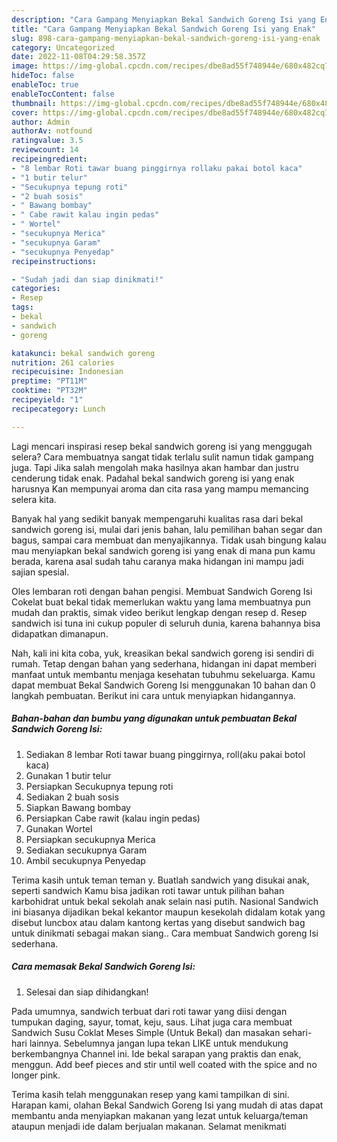 ```yaml
---
description: "Cara Gampang Menyiapkan Bekal Sandwich Goreng Isi yang Enak"
title: "Cara Gampang Menyiapkan Bekal Sandwich Goreng Isi yang Enak"
slug: 898-cara-gampang-menyiapkan-bekal-sandwich-goreng-isi-yang-enak
category: Uncategorized
date: 2022-11-08T04:29:58.357Z
image: https://img-global.cpcdn.com/recipes/dbe8ad55f748944e/680x482cq70/bekal-sandwich-goreng-isi-foto-resep-utama.jpg
hideToc: false
enableToc: true
enableTocContent: false
thumbnail: https://img-global.cpcdn.com/recipes/dbe8ad55f748944e/680x482cq70/bekal-sandwich-goreng-isi-foto-resep-utama.jpg
cover: https://img-global.cpcdn.com/recipes/dbe8ad55f748944e/680x482cq70/bekal-sandwich-goreng-isi-foto-resep-utama.jpg
author: Admin
authorAv: notfound
ratingvalue: 3.5
reviewcount: 14
recipeingredient:
- "8 lembar Roti tawar buang pinggirnya rollaku pakai botol kaca"
- "1 butir telur"
- "Secukupnya tepung roti"
- "2 buah sosis"
- " Bawang bombay"
- " Cabe rawit kalau ingin pedas"
- " Wortel"
- "secukupnya Merica"
- "secukupnya Garam"
- "secukupnya Penyedap"
recipeinstructions:

- "Sudah jadi dan siap dinikmati!"
categories:
- Resep
tags:
- bekal
- sandwich
- goreng

katakunci: bekal sandwich goreng 
nutrition: 261 calories
recipecuisine: Indonesian
preptime: "PT11M"
cooktime: "PT32M"
recipeyield: "1"
recipecategory: Lunch

---
```



Lagi mencari inspirasi resep bekal sandwich goreng isi yang menggugah selera? Cara membuatnya sangat tidak terlalu sulit namun tidak gampang juga. Tapi Jika salah mengolah maka hasilnya akan hambar dan justru cenderung tidak enak. Padahal bekal sandwich goreng isi yang enak harusnya Kan mempunyai aroma dan cita rasa yang mampu memancing selera kita.


Banyak hal yang sedikit banyak mempengaruhi kualitas rasa dari bekal sandwich goreng isi, mulai dari jenis bahan, lalu pemilihan bahan segar dan bagus, sampai cara membuat dan menyajikannya. Tidak usah bingung kalau mau menyiapkan bekal sandwich goreng isi yang enak di mana pun kamu berada, karena asal sudah tahu caranya maka hidangan ini mampu jadi sajian spesial.

Oles lembaran roti dengan bahan pengisi. Membuat Sandwich Goreng Isi Cokelat buat bekal tidak memerlukan waktu yang lama membuatnya pun mudah dan praktis, simak video berikut lengkap dengan resep d. Resep sandwich isi tuna ini cukup populer di seluruh dunia, karena bahannya bisa didapatkan dimanapun.


Nah, kali ini kita coba, yuk, kreasikan bekal sandwich goreng isi sendiri di rumah. Tetap dengan bahan yang sederhana, hidangan ini dapat memberi manfaat untuk membantu menjaga kesehatan tubuhmu sekeluarga. Kamu dapat membuat Bekal Sandwich Goreng Isi menggunakan 10 bahan dan 0 langkah pembuatan. Berikut ini cara untuk menyiapkan hidangannya.

<!--inarticleads1-->

##### Bahan-bahan dan bumbu yang digunakan untuk pembuatan Bekal Sandwich Goreng Isi:

1. Sediakan 8 lembar Roti tawar buang pinggirnya, roll(aku pakai botol kaca)
1. Gunakan 1 butir telur
1. Persiapkan Secukupnya tepung roti
1. Sediakan 2 buah sosis
1. Siapkan  Bawang bombay
1. Persiapkan  Cabe rawit (kalau ingin pedas)
1. Gunakan  Wortel
1. Persiapkan secukupnya Merica
1. Sediakan secukupnya Garam
1. Ambil secukupnya Penyedap


Terima kasih untuk teman teman y. Buatlah sandwich yang disukai anak, seperti sandwich Kamu bisa jadikan roti tawar untuk pilihan bahan karbohidrat untuk bekal sekolah anak selain nasi putih. Nasional Sandwich ini biasanya dijadikan bekal kekantor maupun kesekolah didalam kotak yang disebut luncbox atau dalam kantong kertas yang disebut sandwich bag untuk dinikmati sebagai makan siang.. Cara membuat Sandwich goreng Isi sederhana. 

<!--inarticleads2-->

##### Cara memasak Bekal Sandwich Goreng Isi:


1. Selesai dan siap dihidangkan!

Pada umumnya, sandwich terbuat dari roti tawar yang diisi dengan tumpukan daging, sayur, tomat, keju, saus. Lihat juga cara membuat Sandwich Susu Coklat Meses Simple (Untuk Bekal) dan masakan sehari-hari lainnya. Sebelumnya jangan lupa tekan LIKE untuk mendukung berkembangnya Channel ini. Ide bekal sarapan yang praktis dan enak, menggun. Add beef pieces and stir until well coated with the spice and no longer pink. 

Terima kasih telah menggunakan resep yang kami tampilkan di sini. Harapan kami, olahan Bekal Sandwich Goreng Isi yang mudah di atas dapat membantu anda menyiapkan makanan yang lezat untuk keluarga/teman ataupun menjadi ide dalam berjualan makanan. Selamat menikmati
